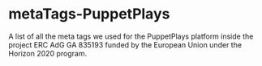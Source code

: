 # metaTags-PuppetPlays
A list of all the meta tags we used for the PuppetPlays platform inside the project ERC AdG GA 835193 funded by the European Union under the Horizon 2020 program.
